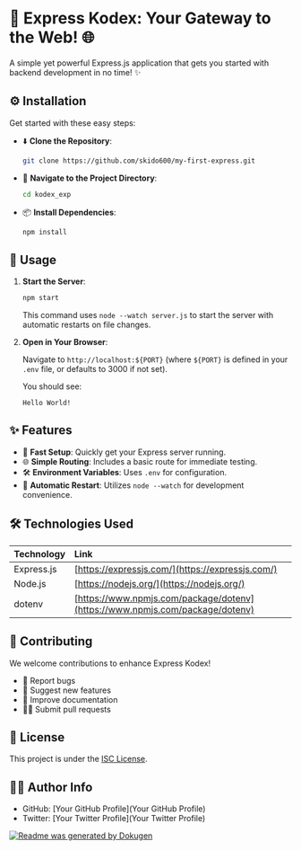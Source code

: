 # 🚀 Express Kodex: Your Gateway to the Web! 🌐

A simple yet powerful Express.js application that gets you started with backend development in no time! ✨

## ⚙️ Installation

Get started with these easy steps:

- ⬇️ **Clone the Repository**:
  ```bash
  git clone https://github.com/skido600/my-first-express.git
  ```

- 📂 **Navigate to the Project Directory**:
  ```bash
  cd kodex_exp
  ```

- 📦 **Install Dependencies**:

  ```bash
  npm install
  ```

## 🏃 Usage

1.  **Start the Server**:

    ```bash
    npm start
    ```

    This command uses `node --watch server.js` to start the server with automatic restarts on file changes.

2.  **Open in Your Browser**:

    Navigate to `http://localhost:${PORT}` (where `${PORT}` is defined in your `.env` file, or defaults to 3000 if not set).

    You should see:

    ```
    Hello World!
    ```

## ✨ Features

- 🚀 **Fast Setup**: Quickly get your Express server running.
- 🌐 **Simple Routing**: Includes a basic route for immediate testing.
- 🛠️ **Environment Variables**: Uses `.env` for configuration.
- 🔄 **Automatic Restart**: Utilizes `node --watch` for development convenience.

## 🛠️ Technologies Used

| Technology  | Link                                                          |
| :---------- | :------------------------------------------------------------ |
| Express.js  | [https://expressjs.com/](https://expressjs.com/)            |
| Node.js     | [https://nodejs.org/](https://nodejs.org/)                  |
| dotenv      | [https://www.npmjs.com/package/dotenv](https://www.npmjs.com/package/dotenv) |

## 🤝 Contributing

We welcome contributions to enhance Express Kodex!

- 🐛 Report bugs
- 🌟 Suggest new features
- 📝 Improve documentation
- 👨‍💻 Submit pull requests

## 📜 License

This project is under the [ISC License](LICENSE).

## 🧑‍💻 Author Info

- GitHub: [Your GitHub Profile](Your GitHub Profile)
- Twitter: [Your Twitter Profile](Your Twitter Profile)

[![Readme was generated by Dokugen](https://img.shields.io/badge/Readme%20was%20generated%20by-Dokugen-brightgreen)](https://www.npmjs.com/package/dokugen)
